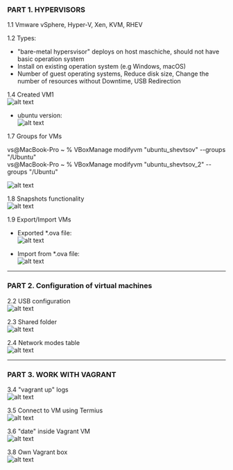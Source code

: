 ### PART 1. HYPERVISORS
1.1 Vmware vSphere, Hyper-V, Xen, KVM, RHEV

1.2 Types: 	  
- "bare-metal hypersvisor" deploys on host maschiche, should not have basic operation system	  
-  Install on existing operation system (e.g Windows, macOS)	  
- Number of guest operating systems, Reduce disk size, Change the number of resources without Downtime, USB Redirection	  

1.4 Created VM1   
![alt text](https://github.com/shevtshov/DevOps_online_Dnipro_2021Q4/blob/main/m2/task2.1/1.4_create_VM1.png)
- ubuntu version:  
![alt text](https://github.com/shevtshov/DevOps_online_Dnipro_2021Q4/blob/main/m2/task2.1/1.4_create_VM1_ubuntu_version.png)

1.7 Groups for VMs   

vs@MacBook-Pro ~ % VBoxManage modifyvm "ubuntu_shevtsov" --groups "/Ubuntu"    
vs@MacBook-Pro ~ % VBoxManage modifyvm "ubuntu_shevtsov_2" --groups "/Ubuntu"   

![alt text](https://github.com/shevtshov/DevOps_online_Dnipro_2021Q4/blob/main/m1/task2.1/1.7_groups_for_VMs.png)

1.8 Snapshots functionality  
![alt text](https://github.com/shevtshov/DevOps_online_Dnipro_2021Q4/blob/main/m1/task2.1/1.8_snapshots.png)

1.9 Export/Import VMs   
- Exported *.ova file:   
![alt text](https://github.com/shevtshov/DevOps_online_Dnipro_2021Q4/blob/main/m1/task2.1/1.9_%20export_ova.png)

- Import from *.ova file:   
![alt text](https://github.com/shevtshov/DevOps_online_Dnipro_2021Q4/blob/main/m1/task2.1/1.9_import_ova.png)

 ---
   
### PART 2. Configuration of virtual machines
2.2 USB configuration  
![alt text](https://github.com/shevtshov/DevOps_online_Dnipro_2021Q4/blob/main/m1/task2.1/2.2_USB_configuration.png)

2.3 Shared folder  
![alt text](https://github.com/shevtshov/DevOps_online_Dnipro_2021Q4/blob/main/m1/task2.1/2.3_shared_folder.png)

2.4 Network modes table  
![alt text](https://github.com/shevtshov/DevOps_online_Dnipro_2021Q4/blob/main/m1/task2.1/2.4_network_modes.png)

---

### PART 3. WORK WITH VAGRANT

3.4 "vagrant up" logs  
![alt text](https://github.com/shevtshov/DevOps_online_Dnipro_2021Q4/blob/main/m1/task2.1/3.4_vagrant_up_logs.png)

3.5 Connect to VM using Termius  
![alt text](https://github.com/shevtshov/DevOps_online_Dnipro_2021Q4/blob/main/m1/task2.1/3.5_connect_via_termius.png)

3.6 "date" inside Vagrant VM   
![alt text](https://github.com/shevtshov/DevOps_online_Dnipro_2021Q4/blob/main/m1/task2.1/3.6_date_command.png)

3.8 Own Vagrant box   
![alt text](https://github.com/shevtshov/DevOps_online_Dnipro_2021Q4/blob/main/m1/task2.1/3.8_vagrant_box.png)

